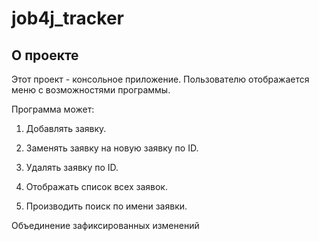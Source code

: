 # job4j_tracker

## О проекте

Этот проект - консольное приложение. Пользователю отображается меню с возможностями программы.

Программа может:

1. Добавлять заявку.

1. Заменять заявку на новую заявку по ID.

1. Удалять заявку по ID.

1. Отображать список всех заявок.

1. Производить поиск по имени заявки.

Объединение зафиксированных изменений
